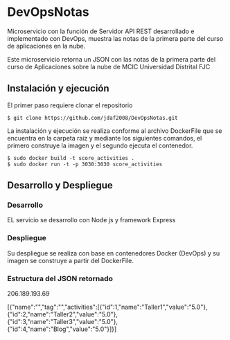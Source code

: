 # DevOpsNotas
Microservicio con la función de Servidor API REST desarrollado e implementado con DevOps, muestra las notas de la primera parte del curso de aplicaciones en la nube.

Este microservicio retorna un JSON con las notas de la primera parte del curso de Aplicaciones sobre la nube de MCIC Universidad Distrital FJC

## Instalación y ejecución

El primer paso requiere clonar el repositorio

```
$ git clone https://github.com/jdaf2008/DevOpsNotas.git
```

La instalación y ejecución se realiza conforme al archivo DockerFile que se encuentra en la carpeta raíz y mediante los siguientes comandos, el primero construye la imagen y el segundo ejecuta el contenedor.

```
$ sudo docker build -t score_activities .
$ sudo docker run -t -p 3030:3030 score_activities
```


## Desarrollo y Despliegue
### Desarrollo

EL servicio se desarrollo con Node js y framework Express

### Despliegue

Su despliegue se realiza con base en contenedores Docker (DevOps) y su imagen se construye a partir del DockerFile.

### Estructura del JSON retornado

206.189.193.69


[{"name":"","tag":"","activities":[{"id":1,"name":"Taller1","value":"5.0"},{"id":2,"name":"Taller2","value":"5.0"},{"id":3,"name":"Taller3","value":"5.0"},{"id":4,"name":"Blog","value":"5.0"}]}]
